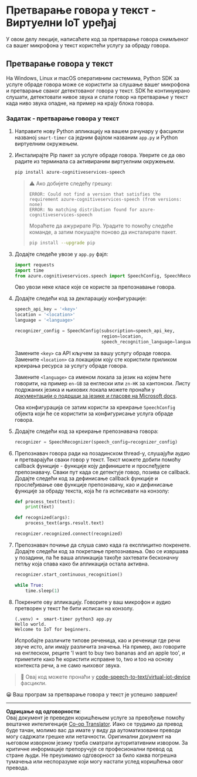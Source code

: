 <!--
CO_OP_TRANSLATOR_METADATA:
{
  "original_hash": "c0550b254b9ba2539baf1e6bb5fc05f8",
  "translation_date": "2025-08-28T12:54:30+00:00",
  "source_file": "6-consumer/lessons/1-speech-recognition/virtual-device-speech-to-text.md",
  "language_code": "sr"
}
-->
# Претварање говора у текст - Виртуелни IoT уређај

У овом делу лекције, написаћете код за претварање говора снимљеног са вашег микрофона у текст користећи услугу за обраду говора.

## Претварање говора у текст

На Windows, Linux и macOS оперативним системима, Python SDK за услуге обраде говора може се користити за слушање вашег микрофона и претварање сваког детектованог говора у текст. SDK ће континуирано слушати, детектовати нивое звука и слати говор на претварање у текст када ниво звука опадне, на пример на крају блока говора.

### Задатак - претварање говора у текст

1. Направите нову Python апликацију на вашем рачунару у фасцикли названој `smart-timer` са једним фајлом названим `app.py` и Python виртуелним окружењем.

1. Инсталирајте Pip пакет за услуге обраде говора. Уверите се да ово радите из терминала са активираним виртуелним окружењем.

    ```sh
    pip install azure-cognitiveservices-speech
    ```

    > ⚠️ Ако добијете следећу грешку:
    >
    > ```output
    > ERROR: Could not find a version that satisfies the requirement azure-cognitiveservices-speech (from versions: none)
    > ERROR: No matching distribution found for azure-cognitiveservices-speech
    > ```
    >
    > Мораћете да ажурирате Pip. Урадите то помоћу следеће команде, а затим покушајте поново да инсталирате пакет.
    >
    > ```sh
    > pip install --upgrade pip
    > ```

1. Додајте следеће увозе у `app.py` фајл:

    ```python
    import requests
    import time
    from azure.cognitiveservices.speech import SpeechConfig, SpeechRecognizer
    ```

    Ово увози неке класе које се користе за препознавање говора.

1. Додајте следећи код за декларацију конфигурације:

    ```python
    speech_api_key = '<key>'
    location = '<location>'
    language = '<language>'

    recognizer_config = SpeechConfig(subscription=speech_api_key,
                                     region=location,
                                     speech_recognition_language=language)
    ```

    Замените `<key>` са API кључем за вашу услугу обраде говора. Замените `<location>` са локацијом коју сте користили приликом креирања ресурса за услугу обраде говора.

    Замените `<language>` са именом локала за језик на којем ћете говорити, на пример `en-GB` за енглески или `zn-HK` за кантонски. Листу подржаних језика и њихових локала можете пронаћи у [документацији о подршци за језике и гласове на Microsoft docs](https://docs.microsoft.com/azure/cognitive-services/speech-service/language-support?WT.mc_id=academic-17441-jabenn#speech-to-text).

    Ова конфигурација се затим користи за креирање `SpeechConfig` објекта који ће се користити за конфигурисање услуга обраде говора.

1. Додајте следећи код за креирање препознавача говора:

    ```python
    recognizer = SpeechRecognizer(speech_config=recognizer_config)
    ```

1. Препознавач говора ради на позадинском thread-у, слушајући аудио и претварајући сваки говор у текст. Текст можете добити помоћу callback функције - функције коју дефинишете и прослеђујете препознавачу. Сваки пут када се детектује говор, позива се callback. Додајте следећи код за дефинисање callback функције и прослеђивање ове функције препознавачу, као и дефинисање функције за обраду текста, која ће га исписивати на конзолу:

    ```python
    def process_text(text):
        print(text)

    def recognized(args):
        process_text(args.result.text)
    
    recognizer.recognized.connect(recognized)
    ```

1. Препознавач почиње да слуша само када га експлицитно покренете. Додајте следећи код за покретање препознавања. Ово се извршава у позадини, па ће ваша апликација такође захтевати бесконачну петљу која спава како би апликација остала активна.

    ```python
    recognizer.start_continuous_recognition()

    while True:
        time.sleep(1)
    ```

1. Покрените ову апликацију. Говорите у ваш микрофон и аудио претворен у текст ће бити исписан на конзолу.

    ```output
    (.venv) ➜  smart-timer python3 app.py
    Hello world.
    Welcome to IoT for beginners.
    ```

    Испробајте различите типове реченица, као и реченице где речи звуче исто, али имају различита значења. На пример, ако говорите на енглеском, реците 'I want to buy two bananas and an apple too', и приметите како ће користити исправне to, two и too на основу контекста речи, а не само њиховог звука.

> 💁 Овај код можете пронаћи у [code-speech-to-text/virtual-iot-device](../../../../../6-consumer/lessons/1-speech-recognition/code-speech-to-text/virtual-iot-device) фасцикли.

😀 Ваш програм за претварање говора у текст је успешно завршен!

---

**Одрицање од одговорности**:  
Овај документ је преведен коришћењем услуге за превођење помоћу вештачке интелигенције [Co-op Translator](https://github.com/Azure/co-op-translator). Иако се трудимо да превод буде тачан, молимо вас да имате у виду да аутоматизовани преводи могу садржати грешке или нетачности. Оригинални документ на његовом изворном језику треба сматрати ауторитативним извором. За критичне информације препоручује се професионални превод од стране људи. Не преузимамо одговорност за било каква погрешна тумачења или неспоразуме који могу настати услед коришћења овог превода.